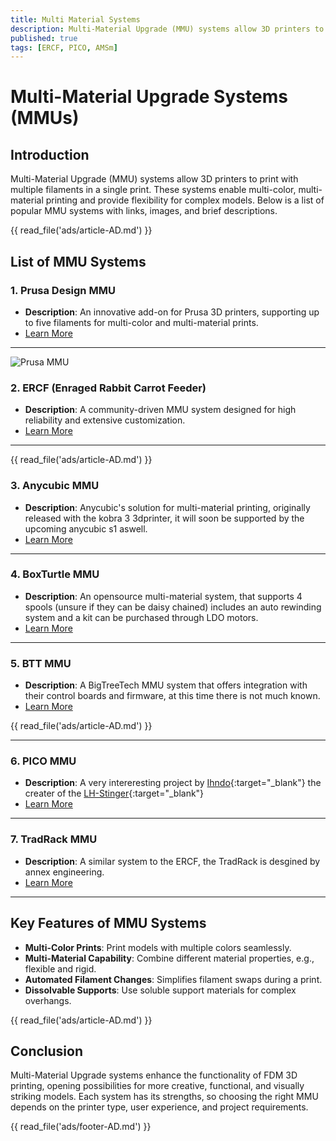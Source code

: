 ```yaml
---
title: Multi Material Systems
description: Multi-Material Upgrade (MMU) systems allow 3D printers to print with multiple filaments in a single print. These systems enable multi-color, multi-material printing and provide flexibility for complex models. Below is a list of popular MMU systems with links, images, and brief descriptions.
published: true
tags: [ERCF, PICO, AMSm]
---
```

# Multi-Material Upgrade Systems (MMUs)

## Introduction
Multi-Material Upgrade (MMU) systems allow 3D printers to print with multiple filaments in a single print. These systems enable multi-color, multi-material printing and provide flexibility for complex models. Below is a list of popular MMU systems with links, images, and brief descriptions.

{{ read_file('ads/article-AD.md') }}

## List of MMU Systems

### 1. **Prusa Design MMU**
- **Description**: An innovative add-on for Prusa 3D printers, supporting up to five filaments for multi-color and multi-material prints.
- [Learn More](./Pursa-MMU.md)

---

![Prusa MMU](https://github.com/Enraged-Rabbit-Community/ERCF_v2/blob/master/Assets/ERCFv2.png?raw=true)

### 2. **ERCF (Enraged Rabbit Carrot Feeder)**
- **Description**: A community-driven MMU system designed for high reliability and extensive customization.
- [Learn More](./ERCF.md)

---

{{ read_file('ads/article-AD.md') }}

### 3. **Anycubic MMU**
- **Description**: Anycubic's solution for multi-material printing, originally released with the kobra 3 3dprinter, it will soon be supported by the upcoming anycubic s1 aswell.
- [Learn More](./Anycubic-MMU.md)

---

### 4. **BoxTurtle MMU**
- **Description**: An opensource multi-material system, that supports 4 spools (unsure if they can be daisy chained) includes an auto rewinding system and a kit can be purchased through LDO motors.
- [Learn More](./BoxTurtle.md)

---

### 5. **BTT MMU**
- **Description**: A BigTreeTech MMU system that offers integration with their control boards and firmware, at this time there is not much known.
- [Learn More](./BTT-MMU.md)

{{ read_file('ads/article-AD.md') }}

---
<!-- ![picoMMU](https://github.com/lhndo/LH-Stinger/raw/main/User_Mods/MMU/Stinger%20Pico%20MMU%20-%20@LH/Assets/lhs_pico_mmu.png?raw=true) -->
### 6. **PICO MMU**
- **Description**: A very intereresting project by [Ihndo](https://github.com/lhndo){:target="_blank"} the creater of the [LH-Stinger](https://github.com/lhndo/LH-Stinger){:target="_blank"}
- [Learn More](./PICO-MMU.md)

---

### 7. **TradRack MMU**
- **Description**: A similar system to the ERCF, the TradRack is desgined by annex engineering.
- [Learn More](./tradrack.md)

---

## Key Features of MMU Systems
- **Multi-Color Prints**: Print models with multiple colors seamlessly.
- **Multi-Material Capability**: Combine different material properties, e.g., flexible and rigid.
- **Automated Filament Changes**: Simplifies filament swaps during a print.
- **Dissolvable Supports**: Use soluble support materials for complex overhangs.

{{ read_file('ads/article-AD.md') }}


## Conclusion
Multi-Material Upgrade systems enhance the functionality of FDM 3D printing, opening possibilities for more creative, functional, and visually striking models. Each system has its strengths, so choosing the right MMU depends on the printer type, user experience, and project requirements.


{{ read_file('ads/footer-AD.md') }}

